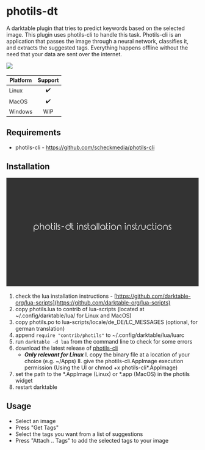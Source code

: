 # photils-dt

A darktable plugin that tries to predict keywords based on the selected image. This plugin uses photils-cli to handle this task. Photils-cli is an application that passes the image through a neural network, classifies it, and extracts the suggested tags. Everything happens offline without the need that your data are sent over the internet.

![](docs/photils-dt.gif)

| Platform | Support              |
| -------- | -------------------- |
| Linux    | <center>✔️</center>   |
| MacOS    | <center>✔️</center>   |
| Windows  | <center>WIP</center> |

## Requirements
* photils-cli - https://github.com/scheckmedia/photils-cli

## Installation

[![](docs/poster.png)](https://photils.app/media/installation.mp4)

1. check the lua installation instructions - [https://github.com/darktable-org/lua-scripts](https://github.com/darktable-org/lua-scripts)
2. copy photils.lua to contrib of lua-scripts (located at ~/.config/darktable/lua/ for Linux and MacOS)
3. copy photils.po to lua-scripts/locale/de_DE/LC_MESSAGES (optional, for german translation)
4. append `require "contrib/photils"` to ~/.config/darktable/lua/luarc
5. run `darktable -d lua` from the command line to check for some errors
6. download the latest release of [photils-cli](https://github.com/scheckmedia/photils-cli)
    * ***Only relevant for Linux***
    I. copy the binary file at a location of your choice (e.g. ~/Apps)
    II. give the photils-cli.AppImage execution permission (Using the UI or chmod +x photils-cli*.AppImage)
7. set the path to the *.AppImage (Linux) or *.app (MacOS) in the photils widget
8. restart darktable


## Usage
* Select an image
* Press "Get Tags"
* Select the tags you want from a list of suggestions
* Press "Attach .. Tags" to add the selected tags to your image